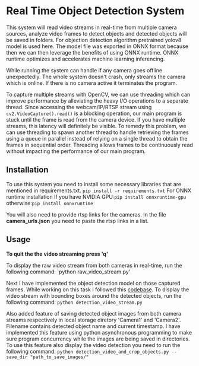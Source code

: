 # Real Time Object Detection System
This system will read video streams in real-time from multiple camera sources, analyze video frames to detect objects and detected objects will be saved in folders.
For objection detection algorithm pretrained yolov8 model is used here. The model file was exported in ONNX format because then we can then leverage the benefits of using ONNX runtime. 
ONNX runtime optimizes and accelerates machine learning inferencing.
 
While running the system can handle if any camera goes offline unexpectedly. The whole system doesn't crash, only streams the camera which is online. If there is no camera active it terminates the program.


To capture multiple streams with OpenCV, we can use threading which can improve performance by alleviating the heavy I/O operations to a separate thread. Since accessing the webcam/IP/RTSP stream using `cv2.VideoCapture().read()` is a blocking operation, our main program is stuck until the frame is read from the camera device. If you have multiple streams, this latency will definitely be visible. To remedy this problem, we can use threading to spawn another thread to handle retrieving the frames using a queue in parallel instead of relying on a single thread to obtain the frames in sequential order. Threading allows frames to be continuously read without impacting the performance of our main program. 




## Installation
To use this system you need to install some necessary libraries that are mentioned in requirements.txt.
`pip install -r requirements.txt` 
For ONNX runtime installation 
If you have NVIDIA GPU:`pip install onnxruntime-gpu`
otherwise:`pip install onnxruntime`

You will also need to provide rtsp links for the cameras. In the file **camera_urls.json** you need to paste the rtsp links in a list.


## Usage 

**To quit the the video streaming press 'q'**

To display the raw video stream from both cameras in real-time, run the following command:
`python raw_video_stream.py'

Next I have implemented the object detection model on those captured frames. While working on this task I followed this [codebase](https://github.com/ibaiGorordo/ONNX-YOLOv8-Object-Detection). 
To display the video stream with bounding boxes around the detected objects, run the following command:
`python detection_video_stream.py`

Also added feature of saving detected object images from both camera streams respectively in local storage diretory 'Camera1' and 'Camera2'. Filename contains detected object name and current timestamp. I have implemented this feature using python asynchronous programming to make sure program concurrency while the images are being saved in directories. To use this feature also display the video detection you need to run the following command:
`python detection_video_and_crop_objects.py --save_dir "path_to_save_images/"`
